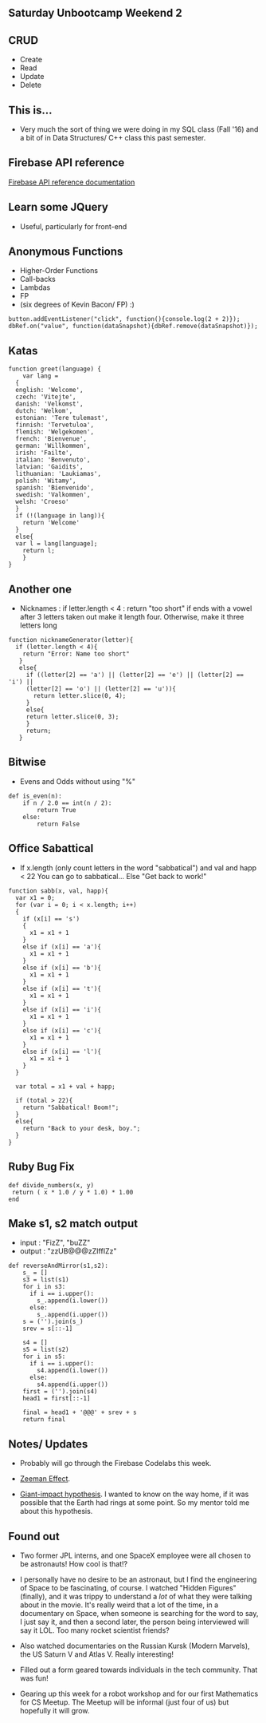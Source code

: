 ## Saturday Unbootcamp Weekend 2

## CRUD
- Create 
- Read
- Update
- Delete

## This is...

- Very much the sort of thing we were doing in my SQL class (Fall '16)
  and a bit of in Data Structures/ C++ class this past semester.
  
## Firebase API reference 

[Firebase API reference documentation](https://firebase.google.com/docs/reference/)

## Learn some JQuery
- Useful, particularly for front-end

## Anonymous Functions

- Higher-Order Functions 
- Call-backs
- Lambdas
- FP
- (six degrees of Kevin Bacon/ FP) :) 
```
button.addEventListener("click", function(){console.log(2 + 2)});
dbRef.on("value", function(dataSnapshot){dbRef.remove(dataSnapshot)});
```

## Katas

```
function greet(language) {
	var lang = 
  {
  english: 'Welcome',
  czech: 'Vitejte',
  danish: 'Velkomst',
  dutch: 'Welkom',
  estonian: 'Tere tulemast',
  finnish: 'Tervetuloa',
  flemish: 'Welgekomen',
  french: 'Bienvenue',
  german: 'Willkommen',
  irish: 'Failte',
  italian: 'Benvenuto',
  latvian: 'Gaidits',
  lithuanian: 'Laukiamas',
  polish: 'Witamy',
  spanish: 'Bienvenido',
  swedish: 'Valkommen',
  welsh: 'Croeso'
  }
  if (!(language in lang)){
    return 'Welcome'
  } 
  else{
  var l = lang[language];
    return l;
    }
}
```

## Another one

- Nicknames : if letter.length < 4 :
  return "too short"
  if ends with a vowel after 3 letters taken out
  make it length four.
  Otherwise, make it three letters long
  
```
function nicknameGenerator(letter){
  if (letter.length < 4){
    return "Error: Name too short"
   }
   else{
     if ((letter[2] == 'a') || (letter[2] == 'e') || (letter[2] == 'i') ||
     (letter[2] == 'o') || (letter[2] == 'u')){
       return letter.slice(0, 4);
     }
     else{
     return letter.slice(0, 3);
     }
     return;
   }
```

## Bitwise

- Evens and Odds without using "%"

```
def is_even(n):
    if n / 2.0 == int(n / 2):
        return True
    else:
        return False  
```

## Office Sabattical

- If x.length (only count letters in the word
  "sabbatical") and val and happ < 22
  You can go to sabbatical...
  Else "Get back to work!"
  
```
function sabb(x, val, happ){
  var x1 = 0;
  for (var i = 0; i < x.length; i++)
  {
    if (x[i] == 's')
    {
      x1 = x1 + 1
    }
    else if (x[i] == 'a'){
      x1 = x1 + 1
    }
    else if (x[i] == 'b'){
      x1 = x1 + 1
    }
    else if (x[i] == 't'){
      x1 = x1 + 1 
    }
    else if (x[i] == 'i'){
      x1 = x1 + 1
    }
    else if (x[i] == 'c'){
      x1 = x1 + 1
    }
    else if (x[i] == 'l'){
      x1 = x1 + 1
    }
  }
  
  var total = x1 + val + happ;
  
  if (total > 22){
    return "Sabbatical! Boom!";
  }
  else{
    return "Back to your desk, boy.";
  }
}

```

## Ruby Bug Fix

```
def divide_numbers(x, y)
 return ( x * 1.0 / y * 1.0) * 1.00
end
```
## Make s1, s2 match output

- input : "FizZ", "buZZ"
- output : "zzUB@@@zZIffIZz"

```
def reverseAndMirror(s1,s2):
    s_ = []
    s3 = list(s1)
    for i in s3:
      if i == i.upper():
        s_.append(i.lower())
      else:
        s_.append(i.upper())
    s = ('').join(s_)
    srev = s[::-1]
    
    s4 = []
    s5 = list(s2)
    for i in s5:
      if i == i.upper():
        s4.append(i.lower())
      else:
        s4.append(i.upper())
    first = ('').join(s4)
    head1 = first[::-1]
    
    final = head1 + '@@@' + srev + s 
    return final
```

## Notes/ Updates

- Probably will go through the Firebase Codelabs this week.

- [Zeeman Effect](https://en.wikipedia.org/wiki/Zeeman_effect).

- [Giant-impact hypothesis](https://en.wikipedia.org/wiki/Giant-impact_hypothesis). 
  I wanted to know on the way home, if it was possible that the Earth had 
  rings at some point. So my mentor told me about this hypothesis.
  
## Found out

- Two former JPL interns, and one SpaceX employee were all chosen to be astronauts!
  How cool is that!?
  
- I personally have no desire to be an astronaut, but I find the engineering of 
  Space to be fascinating, of course. I watched "Hidden Figures" (finally),
  and it was trippy to understand a *lot* of what they were talking about in the 
  movie.
  It's really weird that a lot of the time, in a documentary on Space, when 
  someone is searching for the word to say, I just say it, and then a second later,
  the person being interviewed will say it LOL. Too many rocket scientist friends?
  
- Also watched documentaries on the Russian Kursk (Modern Marvels),
  the US Saturn V and Atlas V. 
  Really interesting! 
  
- Filled out a form geared towards individuals in the tech community.
  That was fun!
  
- Gearing up this week for a robot workshop and for our first 
  Mathematics for CS Meetup. The Meetup will be informal (just four of us)
  but hopefully it will grow. 
  
